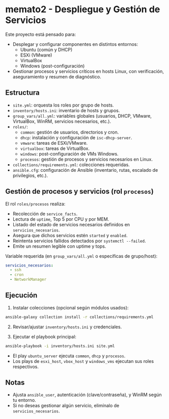 # memato2 - Despliegue y Gestión de Servicios

Este proyecto está pensado para:

- Desplegar y configurar componentes en distintos entornos:
  - Ubuntu (común y DHCP)
  - ESXi (VMware)
  - VirtualBox
  - Windows (post-configuración)
- Gestionar procesos y servicios críticos en hosts Linux, con verificación, aseguramiento y resumen de diagnóstico.

## Estructura

- `site.yml`: orquesta los roles por grupo de hosts.
- `inventory/hosts.ini`: inventario de hosts y grupos.
- `group_vars/all.yml`: variables globales (usuarios, DHCP, VMware, VirtualBox, WinRM, servicios necesarios, etc.).
- `roles/`:
  - `common`: gestión de usuarios, directorios y cron.
  - `dhcp`: instalación y configuración de `isc-dhcp-server`.
  - `vmware`: tareas de ESXi/VMware.
  - `virtualbox`: tareas de VirtualBox.
  - `windows`: post-configuración de VMs Windows.
  - `procesos`: gestión de procesos y servicios necesarios en Linux.
- `collections/requirements.yml`: colecciones requeridas.
- `ansible.cfg`: configuración de Ansible (inventario, rutas, escalado de privilegios, etc.).

## Gestión de procesos y servicios (rol `procesos`)

El rol `roles/procesos` realiza:

- Recolección de `service_facts`.
- Lectura de `uptime`, Top 5 por CPU y por MEM.
- Listado del estado de servicios necesarios definidos en `servicios_necesarios`.
- Asegura que dichos servicios estén `started` y `enabled`.
- Reintenta servicios fallidos detectados por `systemctl --failed`.
- Emite un resumen legible con uptime y tops.

Variable requerida (en `group_vars/all.yml` o específicas de grupo/host):

```yaml
servicios_necesarios:
  - ssh
  - cron
  - NetworkManager
```

## Ejecución

1. Instalar colecciones (opcional según módulos usados):

```bash
ansible-galaxy collection install -r collections/requirements.yml
```

2. Revisar/ajustar `inventory/hosts.ini` y credenciales.

3. Ejecutar el playbook principal:

```bash
ansible-playbook -i inventory/hosts.ini site.yml
```

- El play `ubuntu_server` ejecuta `common`, `dhcp` y `procesos`.
- Los plays de `esxi_host`, `vbox_host` y `windows_vms` ejecutan sus roles respectivos.

## Notas

- Ajusta `ansible_user`, autenticación (clave/contraseña), y WinRM según tu entorno.
- Si no deseas gestionar algún servicio, elimínalo de `servicios_necesarios`.
